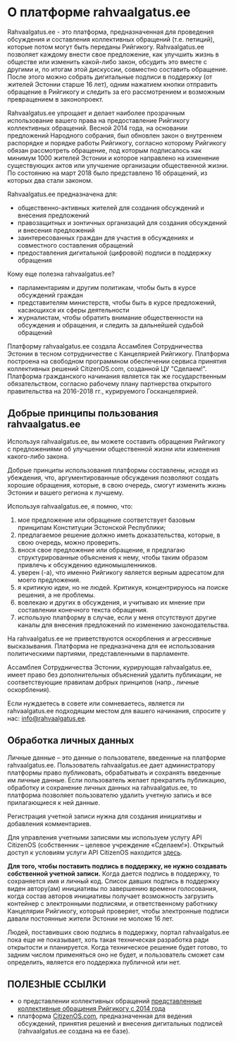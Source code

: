 # О платформе rahvaalgatus.ee

Rahvaalgatus.ee - это платформа, предназначенная для проведения обсуждения и составления коллективных обращений (т.е. петиций), которые потом могут быть переданы Рийгикогу. Rahvaalgatus.ee позволяет каждому внести свое предложение, как улучшить жизнь в обществе или изменить какой-либо закон, обсудить это вместе с другими и, по итогам этой дискуссии, совместно составить обращение. После этого можно собрать дигитальные подписи в поддержку (от жителей Эстонии старше 16 лет), одним нажатием кнопки отправить обращение в Рийгикогу и следить за его рассмотрением и возможным превращением в законопроект.

Rahvaalgatus.ee упрощает и делает наиболее прозрачным использование вашего права на предоставление Рийгикогу коллективных обращений. Весной 2014 года, на основании предложений Народного собрания, был обновлен закон о внутреннем распорядке и порядке работы Рийгикогу, согласно которому Рийгикогу обязан рассмотреть обращение, под которым подписалось как минимум 1000 жителей Эстонии и которое направлено на изменение существующих актов или улучшение организации общественной жизни. По состоянию на март 2018 было представлено 16 обращений, из которых два стали законом.

Rahvaalgatus.ee предназначена для:
- общественно-активных жителей для создания обсуждений и внесения предложений
- правозащитных и зонтичных организаций для создания обсуждений и внесения предложений
- заинтересованных граждан для участия в обсуждениях и совместного составления обращений
- предоставления дигитальной (цифровой) подписи в поддержку обращения

Кому еще полезна rahvaalgatus.ee?
- парламентариям и другим политикам, чтобы быть в курсе обсуждений граждан
- представителям министерств, чтобы быть в курсе предложений, касающихся их сферы деятельности
- журналистам, чтобы обратить внимание общественности на обсуждения и обращения, и следить за дальнейшей судьбой обращений

Платформу rahvaalgatus.ee создала Ассамблея Сотрудничества Эстонии в тесном сотрудничестве с Канцелярией Рийгикогу. Платформа построена на свободном программном обеспечении сервиса принятия коллективных решений CitizenOS.com, созданной ЦУ "Сделаем!". Платформа гражданского начинания является так же государственным обязательством, согласно рабочему плану партнерства открытого правительства на 2016-2018 гг., курируемого Госканцелярией.

## <a id="tos"></a> Добрые принципы пользования rahvaalgatus.ee
Используя rahvaalgatus.ee, вы можете составить обращения Рийгикогу с предложениями об улучшении общественной жизни или изменения какого-либо закона.

Добрые принципы использования платформы составлены, исходя из убеждения, что, аргументированные обсуждения позволяют создать хорошие обращения, которые, в свою очередь, смогут изменить жизнь Эстонии и вашего региона к лучшему.

Используя rahvaalgatus.ee, я помню, что:
1. мое предложение или обращение соответствует базовым принципам Конституции Эстонской Республики;
2. предлагаемое решение должно иметь доказательства, которые, в свою очередь, можно проверить.
3. внося свое предложение или обращение, я предлагаю структурированные объяснения к нему, чтобы таким образом привлечь к обсуждению единомышленников.
4. уверен (-а), что именно Рийгикогу является верным адресатом для моего предложения.
5. я критикую идеи, но не людей. Критикуя, концентрируюсь на поиске решения, а не проблемы.
6. вовлекаю и других в обсуждения, и учитываю их мнение при составлении конечного текста обращения.
7. использую платформу в случае, если у меня отсутствуют другие каналы для внесения предложений по изменению законодательства.

На rahvaalgatus.ee не приветствуются оскорбления и агрессивные высказывания. Платформа не предназначена для ее использования политическими партиями, представленными в парламенте.

Ассамблея Сотрудничества Эстонии, курирующая rahvaalgatus.ee, имеет право без дополнительных объяснений удалить публикации, не соответствующие правилам добрых принципов (напр., личные оскорбления).

Если нуждаетесь в совете или сомневаетесь, является ли rahvaalgatus.ee подходящим местом для вашего начинания, спросите у нас: info@rahvaalgatus.ee.


## Обработка личных данных

Личные данные – это данные о пользователе, введенные на платформе rahvaalgatus.ee. Пользователь rahvaalgatus.ee дает администратору платформы право публиковать, обрабатывать и сохранять введенные им личные данные. Если пользователь желает прекратить публикацию, обработку и сохранение личных данных на rahvaalgatus.ee, то платформа позволяет пользователю удалить учетную запись и все прилагающиеся к ней данные.

Регистрация учетной записи нужна для создания инициативы и добавления комментариев.

Для управления учетными записями мы используем услугу API CitizenOS (собственник – целевое учреждение «Сделаем!»). Открытый доступ к условиям услуги API CitizenOS находится [здесь](https://citizenos.com/et/topics/7abdd244-d45b-40d3-997c-a6290d4e972c).

<strong>Для того, чтобы поставить подпись в поддержку, не нужно создавать собственной учетной записи.</strong>
Когда дается подпись в поддержку, то сохраняется имя и личный код.
Список давших подпись в поддержку виден автору(ам) инициативы по завершению времени голосования, когда состав авторов инициативы получает возможность загрузить контейнер с электронными подписями, и ответственному работнику Канцелярии Рийгикогу, который проверяет, чтобы электронные подписи давали постоянные жители Эстонии не моложе 16 лет.

Людей, поставивших свою подпись в поддержку, портал rahvaalgatus.ee пока еще не показывает, хоть такая техническая разработка ради открытости и планируется. Когда техническое решение будет готово, то задним числом применяться оно не будет, и пользователь сможет сам определить, является его поддержка публичной или нет.


## ПОЛЕЗНЫЕ ССЫЛКИ

- о представлении коллективных обращений [представленные коллективные обращения Рийгикогу с 2014 года](https://www.riigikogu.ee/ru/obshhaya-informatsiya-i-istoriya/vyrazite-svoe-mnenie/predstavit-kollektivnoe-obrashhenie/)
- платформа [CitizenOS.com](https://citizenos.com), предназначенная для ведения обсуждений, принятия решений и внесения дигитальных подписей (rahvaalgatus.ee создана на ее базе).
